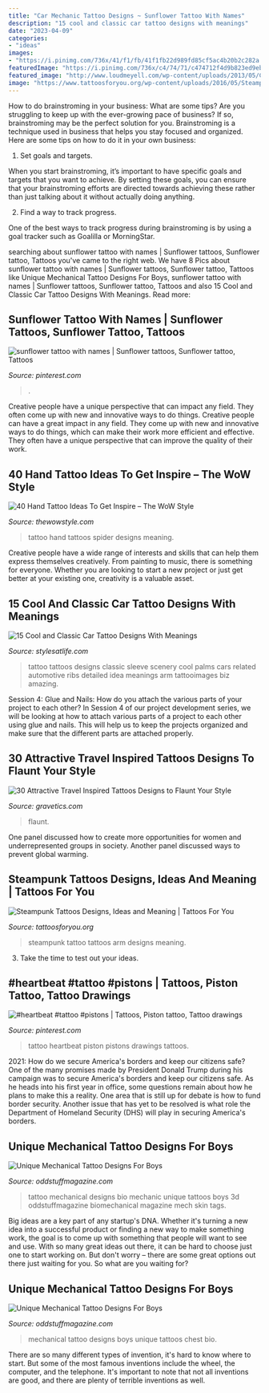 ```yaml
---
title: "Car Mechanic Tattoo Designs ~ Sunflower Tattoo With Names"
description: "15 cool and classic car tattoo designs with meanings"
date: "2023-04-09"
categories:
- "ideas"
images:
- "https://i.pinimg.com/736x/41/f1/fb/41f1fb22d989fd85cf5ac4b20b2c282a.jpg"
featuredImage: "https://i.pinimg.com/736x/c4/74/71/c474712f4d9b823ed9ebc6978625a423--heartbeat-tattoos.jpg"
featured_image: "http://www.loudmeyell.com/wp-content/uploads/2013/05/Car-Tattoo-Designs-4.jpg"
image: "https://www.tattoosforyou.org/wp-content/uploads/2016/05/Steampunk-Arm-Tattoo.jpg"
---
```



How to do brainstroming in your business: What are some tips?
Are you struggling to keep up with the ever-growing pace of business? If so, brainstroming may be the perfect solution for you. Brainstroming is a technique used in business that helps you stay focused and organized. Here are some tips on how to do it in your own business: 
1. Set goals and targets.

When you start brainstroming, it’s important to have specific goals and targets that you want to achieve. By setting these goals, you can ensure that your brainstroming efforts are directed towards achieving these rather than just talking about it without actually doing anything. 

2. Find a way to track progress.

One of the best ways to track progress during brainstroming is by using a goal tracker such as Goalilla or MorningStar.

	

		
searching about sunflower tattoo with names | Sunflower tattoos, Sunflower tattoo, Tattoos you've came to the right web. We have 8 Pics about sunflower tattoo with names | Sunflower tattoos, Sunflower tattoo, Tattoos like Unique Mechanical Tattoo Designs For Boys, sunflower tattoo with names | Sunflower tattoos, Sunflower tattoo, Tattoos and also 15 Cool and Classic Car Tattoo Designs With Meanings. Read more:
		
    
## Sunflower Tattoo With Names | Sunflower Tattoos, Sunflower Tattoo, Tattoos

<img loading=lazy src="https://i.pinimg.com/736x/41/f1/fb/41f1fb22d989fd85cf5ac4b20b2c282a.jpg" onerror="this.onerror=null;this.src='https://tse1.mm.bing.net/th?id=OIP.FNCvuDjTAieBrpNlRrOMBwHaJ3&amp;pid=15.1';" alt="sunflower tattoo with names | Sunflower tattoos, Sunflower tattoo, Tattoos">

_Source: pinterest.com_

>. 

	

Creative people have a unique perspective that can impact any field. They often come up with new and innovative ways to do things.
Creative people can have a great impact in any field. They come up with new and innovative ways to do things, which can make their work more efficient and effective. They often have a unique perspective that can improve the quality of their work.

    
## 40 Hand Tattoo Ideas To Get Inspire – The WoW Style

<img loading=lazy src="http://thewowstyle.com/wp-content/uploads/2015/02/hand-tattoo-designs-for-men-4.jpg" onerror="this.onerror=null;this.src='https://tse4.mm.bing.net/th?id=OIP.Af8OAFcYwkSYdz_2IFxgcQHaJ4&amp;pid=15.1';" alt="40 Hand Tattoo Ideas To Get Inspire – The WoW Style">

_Source: thewowstyle.com_

>tattoo hand tattoos spider designs meaning. 

	

Creative people have a wide range of interests and skills that can help them express themselves creatively. From painting to music, there is something for everyone. Whether you are looking to start a new project or just get better at your existing one, creativity is a valuable asset.

    
## 15 Cool And Classic Car Tattoo Designs With Meanings

<img loading=lazy src="http://www.loudmeyell.com/wp-content/uploads/2013/05/Car-Tattoo-Designs-4.jpg" onerror="this.onerror=null;this.src='https://tse3.mm.bing.net/th?id=OIP.i4Z8kW2OdWD6HixMhLquXwHaJE&amp;pid=15.1';" alt="15 Cool and Classic Car Tattoo Designs With Meanings">

_Source: stylesatlife.com_

>tattoo tattoos designs classic sleeve scenery cool palms cars related automotive ribs detailed idea meanings arm tattooimages biz amazing. 

	

Session 4: Glue and Nails: How do you attach the various parts of your project to each other?
In Session 4 of our project development series, we will be looking at how to attach various parts of a project to each other using glue and nails. This will help us to keep the projects organized and make sure that the different parts are attached properly.

    
## 30 Attractive Travel Inspired Tattoos Designs To Flaunt Your Style

<img loading=lazy src="https://www.gravetics.com/wp-content/uploads/2017/05/inkedgirls-contrast-truenorth-traveltattoos.jpg" onerror="this.onerror=null;this.src='https://tse4.mm.bing.net/th?id=OIP.vs1SbgHceIkuH5nnSX3YMwHaHa&amp;pid=15.1';" alt="30 Attractive Travel Inspired Tattoos Designs to Flaunt Your Style">

_Source: gravetics.com_

>flaunt. 

	

One panel discussed how to create more opportunities for women and underrepresented groups in society. Another panel discussed ways to prevent global warming.

    
## Steampunk Tattoos Designs, Ideas And Meaning | Tattoos For You

<img loading=lazy src="https://www.tattoosforyou.org/wp-content/uploads/2016/05/Steampunk-Arm-Tattoo.jpg" onerror="this.onerror=null;this.src='https://tse1.mm.bing.net/th?id=OIP.rl4GkXjRqTZk62yJol_6TQAAAA&amp;pid=15.1';" alt="Steampunk Tattoos Designs, Ideas and Meaning | Tattoos For You">

_Source: tattoosforyou.org_

>steampunk tattoo tattoos arm designs meaning. 

	

3. Take the time to test out your ideas.

    
## #heartbeat #tattoo #pistons | Tattoos, Piston Tattoo, Tattoo Drawings

<img loading=lazy src="https://i.pinimg.com/736x/c4/74/71/c474712f4d9b823ed9ebc6978625a423--heartbeat-tattoos.jpg" onerror="this.onerror=null;this.src='https://tse1.mm.bing.net/th?id=OIP.DON4SZGDEHw47f8a-rU9ogHaJ3&amp;pid=15.1';" alt="#heartbeat #tattoo #pistons | Tattoos, Piston tattoo, Tattoo drawings">

_Source: pinterest.com_

>tattoo heartbeat piston pistons drawings tattoos. 

	

2021: How do we secure America's borders and keep our citizens safe?
One of the many promises made by President Donald Trump during his campaign was to secure America's borders and keep our citizens safe. As he heads into his first year in office, some questions remain about how he plans to make this a reality. One area that is still up for debate is how to fund border security. Another issue that has yet to be resolved is what role the Department of Homeland Security (DHS) will play in securing America's borders.

    
## Unique Mechanical Tattoo Designs For Boys

<img loading=lazy src="https://oddstuffmagazine.com/wp-content/uploads/2013/09/Bio-mechanical-Tattoo-22-610x524.jpg" onerror="this.onerror=null;this.src='https://tse3.mm.bing.net/th?id=OIP.u85SoE7HUEYAkOKsBr---gHaGX&amp;pid=15.1';" alt="Unique Mechanical Tattoo Designs For Boys">

_Source: oddstuffmagazine.com_

>tattoo mechanical designs bio mechanic unique tattoos boys 3d oddstuffmagazine biomechanical magazine mech skin tags. 

	

Big ideas are a key part of any startup's DNA. Whether it's turning a new idea into a successful product or finding a new way to make something work, the goal is to come up with something that people will want to see and use. With so many great ideas out there, it can be hard to choose just one to start working on. But don't worry – there are some great options out there just waiting for you. So what are you waiting for?

    
## Unique Mechanical Tattoo Designs For Boys

<img loading=lazy src="http://oddstuffmagazine.com/wp-content/uploads/2013/09/Bio-mechanical-Tattoo-15-610x791.jpg" onerror="this.onerror=null;this.src='https://tse3.mm.bing.net/th?id=OIP.iDdqDXZq9yd36ovRhY5trQHaJm&amp;pid=15.1';" alt="Unique Mechanical Tattoo Designs For Boys">

_Source: oddstuffmagazine.com_

>mechanical tattoo designs boys unique tattoos chest bio. 

	

There are so many different types of invention, it's hard to know where to start. But some of the most famous inventions include the wheel, the computer, and the telephone. It's important to note that not all inventions are good, and there are plenty of terrible inventions as well.

